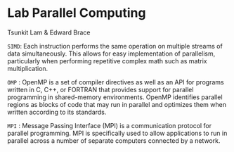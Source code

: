 # Lab Parallel Computing

Tsunkit Lam & Edward Brace


`SIMD`: Each instruction performs the same operation on
        multiple streams of data simultaneously. This 
        allows for easy implementation of parallelism, 
        particularly when performing repetitive complex 
        math such as matrix multiplication.

`OMP` : OpenMP is a set of compiler directives as well as an API for
        programs written in C, C++, or FORTRAN that provides support 
        for parallel programming in shared-memory environments. 
        OpenMP identifies parallel regions as blocks of code that may 
        run in parallel and optimizes them when written according to its standards.

`MPI` : Message Passing Interface (MPI) is a communication protocol for 
        parallel programming. MPI is specifically used to allow applications 
        to run in parallel across a number of separate computers connected 
        by a network.
